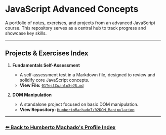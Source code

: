 # JavaScript Advanced Concepts

A portfolio of notes, exercises, and projects from an advanced JavaScript course. This repository serves as a central hub to track progress and showcase key skills.

---

## Projects & Exercises Index

1.  **Fundamentals Self-Assessment**
    *   A self-assessment test in a Markdown file, designed to review and solidify core JavaScript concepts.
    *   **View File:** [`01TestCuantoSeJS.md`](./01TestCuantoSeJS.md)

2.  **DOM Manipulation**
    *   A standalone project focused on basic DOM manipulation.
    *   **View Repository:** [`HumbertoMachado7/02DOM_Manipulacion`](https://github.com/HumbertoMachado7/02DOM_Manipulacion)

---

### [⬅️ Back to Humberto Machado's Profile Index](https://github.com/HumbertoMachado7)